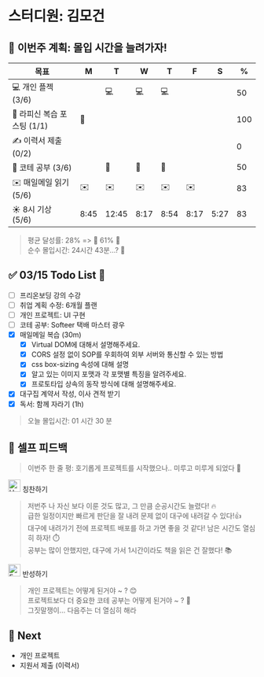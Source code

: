 # 스터디원: 김모건

## 🚀 이번주 계획: 몰입 시간을 늘려가자!

| 목표                        | M    | T     | W    | T    | F    | S    | %   |
| --------------------------- | ---- | ----- | ---- | ---- | ---- | ---- | --- |
| 💻 개인 플젝 (3/6)          |      | 💻    | 💻   | 💻   |      |      | 50  |
| 📜 라피신 복습 포스팅 (1/1) | 📜   |       |      |      |      |      | 100 |
| ✍️ 이력서 제출 (0/2)        |      |       |      |      |      |      | 0   |
| 🔢 코테 공부 (3/6)          |      | 🔢    | 🔢   | 🔢   |      |      | 50  |
| ✉️ 매일메일 읽기 (5/6)      | ✉️   | ✉️    | ✉️   | ✉️   | ✉️   |      | 83  |
| ☀️ 8시 기상 (5/6)           | 8:45 | 12:45 | 8:17 | 8:54 | 8:17 | 5:27 | 83  |

> 평균 달성률: 28% => 👏 61% 👏<br>
> 순수 몰입시간: 24시간 43분...? 🥹 <br>

## ✅ 03/15 Todo List 🌸

- [ ] 프리온보딩 강의 수강
- [ ] 취업 계획 수정: 6개월 플랜
- [ ] 개인 프로젝트: UI 구현
- [ ] 코테 공부: Softeer 택배 마스터 광우
- [x] 매일메일 복습 (30m)
  - [x] Virtual DOM에 대해서 설명해주세요.
  - [x] CORS 설정 없이 SOP를 우회하여 외부 서버와 통신할 수 있는 방법
  - [x] css box-sizing 속성에 대해 설명
  - [x] 알고 있는 이미지 포맷과 각 포맷별 특징을 알려주세요.
  - [x] 프로토타입 상속의 동작 방식에 대해 설명해주세요.
- [x] 대구집 계약서 작성, 이사 견적 받기
- [x] 독서: 함께 자라기 (1h)

> 오늘 몰입시간: 01 시간 30 분<br>

## 🎉 셀프 피드백

> 이번주 한 줄 평: 호기롭게 프로젝트를 시작했으나.. 미루고 미루게 되었다 🤣<br>

<img src="https://raw.githubusercontent.com/Tarikul-Islam-Anik/Animated-Fluent-Emojis/master/Emojis/Smilies/Hugging%20Face.png" alt="Hugging Face" width="25" height="25"> 칭찬하기 </img>

> 저번주 나 자신 보다 이룬 것도 많고, 그 만큼 순공시간도 늘렸다! 🔥 <br>
> 급한 일정이지만 빠르게 판단을 잘 내려 문제 없이 대구에 내려갈 수 있다!👍 <br>
> 대구에 내려가기 전에 프로젝트 배포를 하고 가면 좋을 것 같다! 남은 시간도 열심히 하자! ⏱️<br>
> 공부는 많이 안했지만, 대구에 가서 1시간이라도 책을 읽은 건 잘했다! 📚<br>

<img src="https://raw.githubusercontent.com/Tarikul-Islam-Anik/Animated-Fluent-Emojis/master/Emojis/Smilies/Face%20with%20Monocle.png" alt="Face with Monocle" width="25" height="25"> 반성하기</img>

> 개인 프로젝트는 어떻게 된거야 ~ ? 😊<br>
> 프로젝트보다 더 중요한 코테 공부는 어떻게 된거야 ~ ? 🤬<br>
> 그짓말쟁이... 다음주는 더 열심히 해라<br>

## 🌱 Next

- 개인 프로젝트
- 지원서 제출 (이력서)
